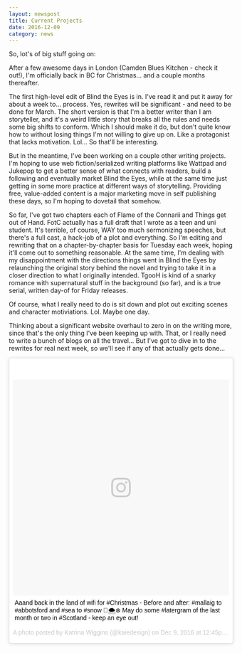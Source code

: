 ```yaml
---
layout: newspost
title: Current Projects
date: 2016-12-09
category: news
---
```


So, lot's of big stuff going on:

After a few awesome days in London (Camden Blues Kitchen - check it out!), I'm officially back in BC for Christmas... and a couple months thereafter. 

The first high-level edit of Blind the Eyes is in. I've read it and put it away for about a week to... process. Yes, rewrites will be significant - and need to be done for March. The short version is that I'm a better writer than I am storyteller, and it's a weird little story that breaks all the rules and needs some big shifts to conform. Which I should make it do, but don't quite know how to without losing things I'm not willing to give up on. Like a protagonist that lacks motivation. Lol... So that'll be interesting.

But in the meantime, I've been working on a couple other writing projects. I'm hoping to use web fiction/serialized writing platforms like Wattpad and Jukepop to get a better sense of what connects with readers, build a following and eventually market Blind the Eyes, while at the same time just getting in some more practice at different ways of storytelling. Providing free, value-added content is a major marketing move in self publishing these days, so I'm hoping to dovetail that somehow.

So far, I've got two chapters each of Flame of the Connarii and Things get out of Hand. FotC actually has a full draft that I wrote as a teen and uni student. It's terrible, of course, WAY too much sermonizing speeches, but there's a full cast, a hack-job of a plot and everything. So I'm editing and rewriting that on a chapter-by-chapter basis for Tuesday each week, hoping it'll come out to something reasonable. At the same time, I'm dealing with my disappointment with the directions things went in Blind the Eyes by relaunching the original story behind the novel and trying to take it in a closer direction to what I originally intended. TgooH is kind of a snarky romance with supernatural stuff in the background (so far), and is a true serial, written day-of for Friday releases. 

Of course, what I really need to do is sit down and plot out exciting scenes and character motiviations. Lol. Maybe one day.

Thinking about a significant website overhaul to zero in on the writing more, since that's the only thing I've been keeping up with. That, or I really need to write a bunch of blogs on all the travel... But I've got to dive in to the rewrites for real next week, so we'll see if any of that actually gets done...

<blockquote class="instagram-media" data-instgrm-captioned data-instgrm-version="7" style=" background:#FFF; border:0; border-radius:3px; box-shadow:0 0 1px 0 rgba(0,0,0,0.5),0 1px 10px 0 rgba(0,0,0,0.15); margin: 1px; max-width:658px; padding:0; width:99.375%; width:-webkit-calc(100% - 2px); width:calc(100% - 2px);"><div style="padding:8px;"> <div style=" background:#F8F8F8; line-height:0; margin-top:40px; padding:50.0% 0; text-align:center; width:100%;"> <div style=" background:url(data:image/png;base64,iVBORw0KGgoAAAANSUhEUgAAACwAAAAsCAMAAAApWqozAAAABGdBTUEAALGPC/xhBQAAAAFzUkdCAK7OHOkAAAAMUExURczMzPf399fX1+bm5mzY9AMAAADiSURBVDjLvZXbEsMgCES5/P8/t9FuRVCRmU73JWlzosgSIIZURCjo/ad+EQJJB4Hv8BFt+IDpQoCx1wjOSBFhh2XssxEIYn3ulI/6MNReE07UIWJEv8UEOWDS88LY97kqyTliJKKtuYBbruAyVh5wOHiXmpi5we58Ek028czwyuQdLKPG1Bkb4NnM+VeAnfHqn1k4+GPT6uGQcvu2h2OVuIf/gWUFyy8OWEpdyZSa3aVCqpVoVvzZZ2VTnn2wU8qzVjDDetO90GSy9mVLqtgYSy231MxrY6I2gGqjrTY0L8fxCxfCBbhWrsYYAAAAAElFTkSuQmCC); display:block; height:44px; margin:0 auto -44px; position:relative; top:-22px; width:44px;"></div></div> <p style=" margin:8px 0 0 0; padding:0 4px;"> <a href="https://www.instagram.com/p/BNz27gHgFSn/" style=" color:#000; font-family:Arial,sans-serif; font-size:14px; font-style:normal; font-weight:normal; line-height:17px; text-decoration:none; word-wrap:break-word;" target="_blank">Aaand back in the land of wifi for #Christmas - Before and after: #mallaig to #abbotsford and #sea to #snow 🌊🌨❄️ May do some #latergram of the last month or two in #Scotland - keep an eye out!</a></p> <p style=" color:#c9c8cd; font-family:Arial,sans-serif; font-size:14px; line-height:17px; margin-bottom:0; margin-top:8px; overflow:hidden; padding:8px 0 7px; text-align:center; text-overflow:ellipsis; white-space:nowrap;">A photo posted by Katrina Wiggins (@kaiedesign) on <time style=" font-family:Arial,sans-serif; font-size:14px; line-height:17px;" datetime="2016-12-09T20:45:37+00:00">Dec 9, 2016 at 12:45pm PST</time></p></div></blockquote>
<script async defer src="//platform.instagram.com/en_US/embeds.js"></script>
